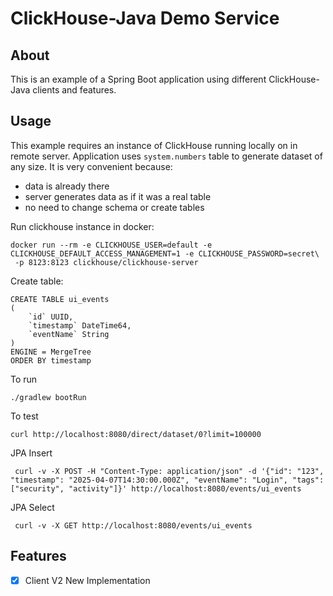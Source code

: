 # ClickHouse-Java Demo Service 

## About 
This is an example of a Spring Boot application using different ClickHouse-Java clients and features. 


## Usage

This example requires an instance of ClickHouse running locally on in remote server.
Application uses `system.numbers` table to generate dataset of any size. It is very convenient because:
- data is already there
- server generates data as if it was a real table
- no need to change schema or create tables

Run clickhouse instance in docker: 
```
docker run --rm -e CLICKHOUSE_USER=default -e CLICKHOUSE_DEFAULT_ACCESS_MANAGEMENT=1 -e CLICKHOUSE_PASSWORD=secret\
 -p 8123:8123 clickhouse/clickhouse-server

```

Create table: 
```
CREATE TABLE ui_events
(
    `id` UUID,
    `timestamp` DateTime64,
    `eventName` String
)
ENGINE = MergeTree
ORDER BY timestamp
```

To run 

```shell
./gradlew bootRun
```

To test

```shell
curl http://localhost:8080/direct/dataset/0?limit=100000
```

JPA Insert 
```shell 
 curl -v -X POST -H "Content-Type: application/json" -d '{"id": "123", "timestamp": "2025-04-07T14:30:00.000Z", "eventName": "Login", "tags": ["security", "activity"]}' http://localhost:8080/events/ui_events
```
JPA Select
```shell
 curl -v -X GET http://localhost:8080/events/ui_events
```

## Features

- [x] Client V2 New Implementation